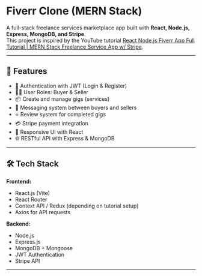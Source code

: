 # Fiverr Clone (MERN Stack)

A full-stack freelance services marketplace app built with **React, Node.js, Express, MongoDB, and Stripe**.  
This project is inspired by the YouTube tutorial [React Node.js Fiverr App Full Tutorial | MERN Stack Freelance Service App w/ Stripe](https://www.youtube.com/watch?v=csUM7yfiaMw).

---

## 🚀 Features
- 🔐 Authentication with JWT (Login & Register)
- 👨‍💻 User Roles: Buyer & Seller
- 📦 Create and manage gigs (services)
- 💬 Messaging system between buyers and sellers
- ⭐ Review system for completed gigs
- 💳 Stripe payment integration
- 📂 Responsive UI with React
- 🌐 RESTful API with Express & MongoDB

---

## 🛠️ Tech Stack
**Frontend:**
- React.js (Vite)
- React Router
- Context API / Redux (depending on tutorial setup)
- Axios for API requests

**Backend:**
- Node.js
- Express.js
- MongoDB + Mongoose
- JWT Authentication
- Stripe API

---

